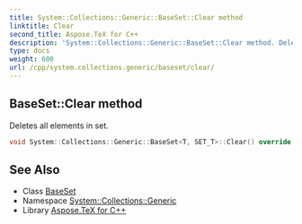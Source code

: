 ```yaml
---
title: System::Collections::Generic::BaseSet::Clear method
linktitle: Clear
second_title: Aspose.TeX for C++
description: 'System::Collections::Generic::BaseSet::Clear method. Deletes all elements in set in C++.'
type: docs
weight: 600
url: /cpp/system.collections.generic/baseset/clear/
---
```

## BaseSet::Clear method


Deletes all elements in set.

```cpp
void System::Collections::Generic::BaseSet<T, SET_T>::Clear() override
```

## See Also

* Class [BaseSet](../)
* Namespace [System::Collections::Generic](../../)
* Library [Aspose.TeX for C++](../../../)
